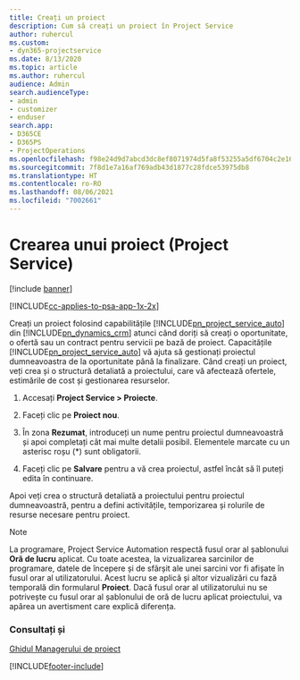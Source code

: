 ```yaml
---
title: Creați un proiect
description: Cum să creați un proiect în Project Service
author: ruhercul
ms.custom:
- dyn365-projectservice
ms.date: 8/13/2020
ms.topic: article
ms.author: ruhercul
audience: Admin
search.audienceType:
- admin
- customizer
- enduser
search.app:
- D365CE
- D365PS
- ProjectOperations
ms.openlocfilehash: f98e24d9d7abcd3dc8ef8071974d5fa8f53255a5df6704c2e166b0831a5935f1
ms.sourcegitcommit: 7f8d1e7a16af769adb43d1877c28fdce53975db8
ms.translationtype: HT
ms.contentlocale: ro-RO
ms.lasthandoff: 08/06/2021
ms.locfileid: "7002661"
---
```

# <a name="create-a-project-project-service"></a>Crearea unui proiect (Project Service)

[!include [banner](../includes/psa-now-project-operations.md)]

[!INCLUDE[cc-applies-to-psa-app-1x-2x](../includes/cc-applies-to-psa-app-1x-2x.md)]

Creați un proiect folosind capabilitățile [!INCLUDE[pn_project_service_auto](../includes/pn-project-service-auto.md)] din [!INCLUDE[pn_dynamics_crm](../includes/pn-dynamics-crm.md)] atunci când doriți să creați o oportunitate, o ofertă sau un contract pentru servicii pe bază de proiect. Capacitățile [!INCLUDE[pn_project_service_auto](../includes/pn-project-service-auto.md)] vă ajuta să gestionați proiectul dumneavoastra de la oportunitate până la finalizare. Când creați un proiect, veți crea și o structură detaliată a proiectului, care vă afectează ofertele, estimările de cost și gestionarea resurselor.  
  
1.  Accesați **Project Service > Proiecte**.  
  
2.  Faceți clic pe **Proiect nou**.  
  
3.  În zona **Rezumat**, introduceți un nume pentru proiectul dumneavoastră și apoi completați cât mai multe detalii posibil. Elementele marcate cu un asterisc roșu (*) sunt obligatorii.  
  
4.  Faceți clic pe **Salvare** pentru a vă crea proiectul, astfel încât să îl puteți edita în continuare.  
  
Apoi veți crea o structură detaliată a proiectului pentru proiectul dumneavoastră, pentru a defini activitățile, temporizarea și rolurile de resurse necesare pentru proiect.  

> [!NOTE]
> La programare, Project Service Automation respectă fusul orar al șablonului **Oră de lucru** aplicat. Cu toate acestea, la vizualizarea sarcinilor de programare, datele de începere și de sfârșit ale unei sarcini vor fi afișate în fusul orar al utilizatorului. Acest lucru se aplică și altor vizualizări cu fază temporală din formularul **Proiect**. Dacă fusul orar al utilizatorului nu se potrivește cu fusul orar al șablonului de oră de lucru aplicat proiectului, va apărea un avertisment care explică diferența. 
  
### <a name="see-also"></a>Consultați și  
 [Ghidul Managerului de proiect](../psa/project-manager-guide.md)


[!INCLUDE[footer-include](../includes/footer-banner.md)]